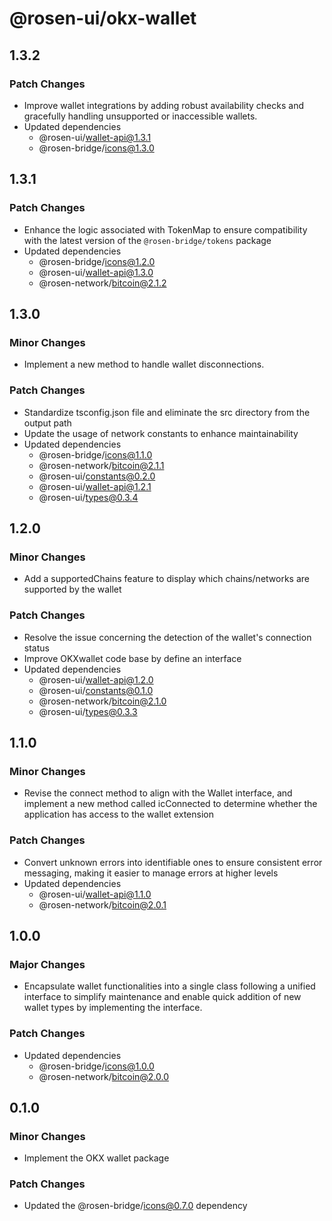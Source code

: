 # @rosen-ui/okx-wallet

## 1.3.2

### Patch Changes

- Improve wallet integrations by adding robust availability checks and gracefully handling unsupported or inaccessible wallets.
- Updated dependencies
  - @rosen-ui/wallet-api@1.3.1
  - @rosen-bridge/icons@1.3.0

## 1.3.1

### Patch Changes

- Enhance the logic associated with TokenMap to ensure compatibility with the latest version of the `@rosen-bridge/tokens` package
- Updated dependencies
  - @rosen-bridge/icons@1.2.0
  - @rosen-ui/wallet-api@1.3.0
  - @rosen-network/bitcoin@2.1.2

## 1.3.0

### Minor Changes

- Implement a new method to handle wallet disconnections.

### Patch Changes

- Standardize tsconfig.json file and eliminate the src directory from the output path
- Update the usage of network constants to enhance maintainability
- Updated dependencies
  - @rosen-bridge/icons@1.1.0
  - @rosen-network/bitcoin@2.1.1
  - @rosen-ui/constants@0.2.0
  - @rosen-ui/wallet-api@1.2.1
  - @rosen-ui/types@0.3.4

## 1.2.0

### Minor Changes

- Add a supportedChains feature to display which chains/networks are supported by the wallet

### Patch Changes

- Resolve the issue concerning the detection of the wallet's connection status
- Improve OKXwallet code base by define an interface
- Updated dependencies
  - @rosen-ui/wallet-api@1.2.0
  - @rosen-ui/constants@0.1.0
  - @rosen-network/bitcoin@2.1.0
  - @rosen-ui/types@0.3.3

## 1.1.0

### Minor Changes

- Revise the connect method to align with the Wallet interface, and implement a new method called icConnected to determine whether the application has access to the wallet extension

### Patch Changes

- Convert unknown errors into identifiable ones to ensure consistent error messaging, making it easier to manage errors at higher levels
- Updated dependencies
  - @rosen-ui/wallet-api@1.1.0
  - @rosen-network/bitcoin@2.0.1

## 1.0.0

### Major Changes

- Encapsulate wallet functionalities into a single class following a unified interface to simplify maintenance and enable quick addition of new wallet types by implementing the interface.

### Patch Changes

- Updated dependencies
  - @rosen-bridge/icons@1.0.0
  - @rosen-network/bitcoin@2.0.0

## 0.1.0

### Minor Changes

- Implement the OKX wallet package

### Patch Changes

- Updated the @rosen-bridge/icons@0.7.0 dependency
